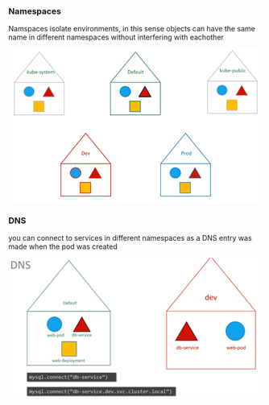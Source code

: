 ### Namespaces
Namspaces isolate environments, in this sense objects can have the same name in different namespaces without interfering with eachother

![](/IMG/CKAD/k-ns-examples.png)
### DNS
you can connect to services in different namespaces as a DNS entry was made when the pod was created

![](/IMG/CKAD/k-dns-examples.png)